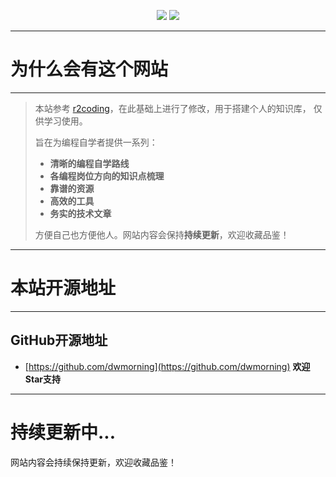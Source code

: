 

<p align="center">
  <a href="https://github.com/dwmorning" target="_blank"><img src="https://img.shields.io/badge/Github-dwmorning-red.svg"></a>
  <a href="https://gitee.com/dwc886" target="_blank"><img src="https://img.shields.io/badge/Gitee-dwc886-blue.svg"></a>

  <!-- <a href="https://blog.csdn.net/weixin_41360517" target="_blank">
    <img src="https://img.shields.io/badge/CSDN-菜鸟dc-green.svg" alt="CSDN">
  </a> -->
</p>

---
# **为什么会有这个网站**
---

>  本站参考 <a href="https://notebook.js.org/">r2coding</a>，在此基础上进行了修改，用于搭建个人的知识库，
仅供学习使用。
>  
>  旨在为编程自学者提供一系列：
>  - **清晰的编程自学路线**
>  - **各编程岗位方向的知识点梳理**
>  - **靠谱的资源**
>  - **高效的工具**
>  - **务实的技术文章**
>
> 方便自己也方便他人。网站内容会保持**持续更新**，欢迎收藏品鉴！


<!-- ---
# **联系作者**
---

## 关于作者

- 普通开发者，热情的学习者，狂热的数码迷
- 90后，硕士毕业于华中科技大学电信专业，现从事IT类工作
- 目前在南京栖息，天天被业务折腾得死去活来的同时依然保有对各项技术热忱的追求
- 参加工作以后越来越理解交流与分享的重要性，我在不停地汲取大家宝贵经验的同时，也想回馈自己的所学所感给读者
- 本站是作者自学编程以来所用资源和分享内容的聚合，旨在为编程自学者提供一系列清晰的学习路线/靠谱的资源/高效的工具/务实的技术文章，方便自己也方便他人。网站内容会保持持续更新，欢迎收藏品鉴

--- -->

---
# **本站开源地址**
---

## GitHub开源地址

- [https://github.com/dwmorning](https://github.com/dwmorning) **欢迎Star支持**

<!-- ## Gitee开源地址

- [https://gitee.com/rd2coding/Road2Coding](https://gitee.com/rd2coding/Road2Coding) **欢迎Star支持** -->


---
# 持续更新中...

网站内容会持续保持更新，欢迎收藏品鉴！